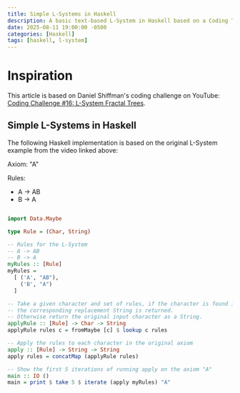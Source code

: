 ```yaml
---
title: Simple L-Systems in Haskell
description: A basic text-based L-System in Haskell based on a Coding Train episode
date: 2025-08-11 19:00:00 -0500
categories: [Haskell]
tags: [haskell, l-system]
---
```


# Inspiration

This article is based on Daniel Shiffman's coding challenge on YouTube: [Coding Challenge #16: L-System Fractal Trees](https://www.youtube.com/watch?v=E1B4UoSQMFw).

## Simple L-Systems in Haskell

The following Haskell implementation is based on the original L-System example from the video linked above:

Axiom: "A"

Rules:
 - A -> AB
 - B -> A

```haskell

import Data.Maybe

type Rule = (Char, String)

-- Rules for the L-System
-- A -> AB
-- B -> A
myRules :: [Rule]
myRules =
  [ ('A', "AB"),
    ('B', "A")
  ]

-- Take a given character and set of rules, if the character is found in the rules
-- the corresponding replacement String is returned.
-- Otherwise return the original input character as a String.
applyRule :: [Rule] -> Char -> String
applyRule rules c = fromMaybe [c] $ lookup c rules

-- Apply the rules to each character in the original axiom
apply :: [Rule] -> String -> String
apply rules = concatMap (applyRule rules)

-- Show the first 5 iterations of running apply on the axiom "A"
main :: IO ()
main = print $ take 5 $ iterate (apply myRules) "A"
```

